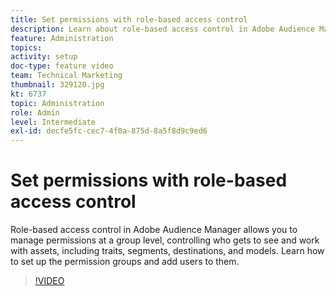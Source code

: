 ```yaml
---
title: Set permissions with role-based access control
description: Learn about role-based access control in Adobe Audience Manager and how to manage permissions at a group level. Find out how to control who gets to see and work with assets, including traits, segments, destinations, and models. Learn how to set up the permission groups and add users to them.
feature: Administration
topics: 
activity: setup
doc-type: feature video
team: Technical Marketing
thumbnail: 329120.jpg
kt: 6737
topic: Administration
role: Admin
level: Intermediate
exl-id: decfe5fc-cec7-4f0a-875d-8a5f8d9c9ed6
---
```

# Set permissions with role-based access control

Role-based access control in Adobe Audience Manager allows you to manage permissions at a group level, controlling who gets to see and work with assets, including traits, segments, destinations, and models. Learn how to set up the permission groups and add users to them.

>[!VIDEO](https://video.tv.adobe.com/v/329120/?quality=12&learn=on)
